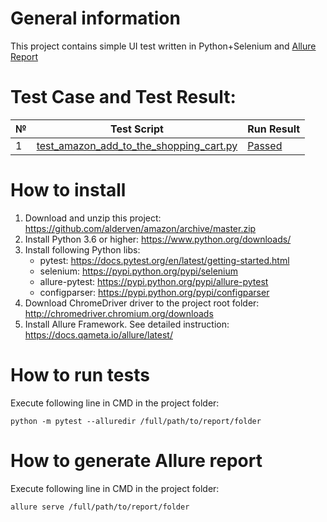 # General information

This project contains simple UI test written in Python+Selenium and [Allure Report](https://cdn.rawgit.com/alderven/amazon/master/allure-report/index.html#suites/ea8b96cd4d959a8b5cb65c5eaa9c9ae3/1e92bf9193b10422/)

# Test Case and Test Result:
№ | Test Script                                                                                                                       | Run Result                                                                                                       
-- | --------------------------------------------------------------------------------------------------------------------------------- | -------------------------------------------------------------------------------------------------------------------------------------------- 
1  | [test_amazon_add_to_the_shopping_cart.py](https://github.com/alderven/amazon/blob/master/test_amazon_add_to_the_shopping_cart.py) | [Passed](https://cdn.rawgit.com/alderven/amazon/master/allure-report/index.html#behaviors/245bbb410ba7e2f1de564e4107003436/1e92bf9193b10422/)  


# How to install
1. Download and unzip this project: https://github.com/alderven/amazon/archive/master.zip
1. Install Python 3.6 or higher: https://www.python.org/downloads/
1. Install following Python libs:
   * pytest: https://docs.pytest.org/en/latest/getting-started.html
   * selenium: https://pypi.python.org/pypi/selenium
   * allure-pytest: https://pypi.python.org/pypi/allure-pytest
   * configparser: https://pypi.python.org/pypi/configparser
1. Download ChromeDriver driver to the project root folder:
   http://chromedriver.chromium.org/downloads
1. Install Allure Framework. See detailed instruction: https://docs.qameta.io/allure/latest/


# How to run tests
Execute following line in CMD in the project folder:
```
python -m pytest --alluredir /full/path/to/report/folder
```

# How to generate Allure report
Execute following line in CMD in the project folder:
```
allure serve /full/path/to/report/folder
```